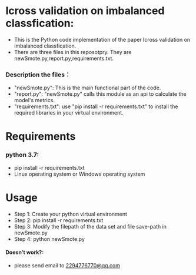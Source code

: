<!--
 * @Author: Zhou Hao
 * @Date: 2021-11-27 10:18:48
 * @LastEditors: Zhou Hao
 * @LastEditTime: 2021-11-27 10:38:19
 * @Description: file content
 * @E-mail: 2294776770@qq.com
-->

# Icross validation on imbalanced classfication:

* This is the Python code implementation of the paper Icross validation on imbalanced classfication.
* There are three files in this reposotpry. They are newSmote.py,report.py,requirements.txt.

### Description the files：

* "newSmote.py": This is the main functional part of the code.
* "report.py": "newSmote.py" calls this module as an api to calculate the model's metrics.
* "requirements.txt": use "pip install -r requirements.txt" to install the required libraries in your virtual environment.

# Requirements

### python 3.7:

* pip install -r requirements.txt
* Linux operating system or Windows operating system



# Usage

* Step 1: Create your python virtual environment
* Step 2: pip install -r requirements.txt
* Step 3: Modify the filepath of the data set and file save-path in newSmote.py
* Step 4: python newSmote.py


#### Doesn't work?:

* please send email to 2294776770@qq.com

